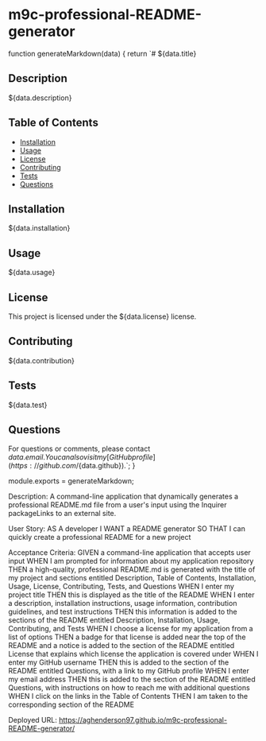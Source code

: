 # m9c-professional-README-generator
function generateMarkdown(data) {
  return `# ${data.title}

## Description
${data.description}

## Table of Contents
- [Installation](#installation)
- [Usage](#usage)
- [License](#license)
- [Contributing](#contributing)
- [Tests](#tests)
- [Questions](#questions)

## Installation
${data.installation}

## Usage
${data.usage}

## License
This project is licensed under the ${data.license} license.

## Contributing
${data.contribution}

## Tests
${data.test}

## Questions
For questions or comments, please contact ${data.email}. You can also visit my [GitHub profile](https://github.com/${data.github}).`;
}

module.exports = generateMarkdown;




Description:
A command-line application that dynamically generates a professional README.md file from a user's input using the Inquirer packageLinks to an external site.

User Story:
AS A developer
I WANT a README generator
SO THAT I can quickly create a professional README for a new project

Acceptance Criteria:
GIVEN a command-line application that accepts user input
WHEN I am prompted for information about my application repository
THEN a high-quality, professional README.md is generated with the title of my project and sections entitled Description, Table of Contents, Installation, Usage, License, Contributing, Tests, and Questions
WHEN I enter my project title
THEN this is displayed as the title of the README
WHEN I enter a description, installation instructions, usage information, contribution guidelines, and test instructions
THEN this information is added to the sections of the README entitled Description, Installation, Usage, Contributing, and Tests
WHEN I choose a license for my application from a list of options
THEN a badge for that license is added near the top of the README and a notice is added to the section of the README entitled License that explains which license the application is covered under
WHEN I enter my GitHub username
THEN this is added to the section of the README entitled Questions, with a link to my GitHub profile
WHEN I enter my email address
THEN this is added to the section of the README entitled Questions, with instructions on how to reach me with additional questions
WHEN I click on the links in the Table of Contents
THEN I am taken to the corresponding section of the README

Deployed URL:
https://aghenderson97.github.io/m9c-professional-README-generator/
